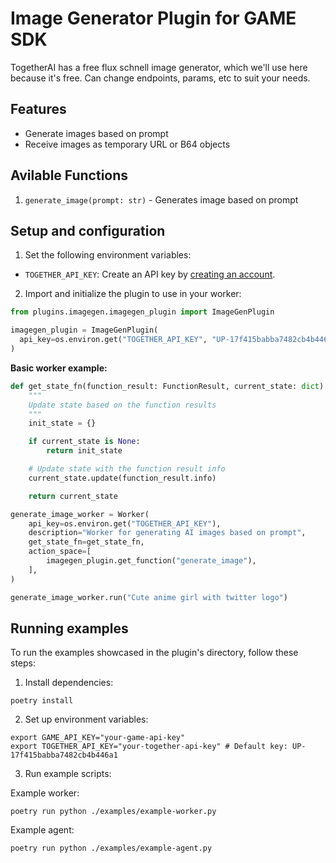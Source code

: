 # Image Generator Plugin for GAME SDK

TogetherAI has a free flux schnell image generator, which we'll use here because it's free.
Can change endpoints, params, etc to suit your needs.

## Features
- Generate images based on prompt
- Receive images as temporary URL or B64 objects

## Avilable Functions

1. `generate_image(prompt: str)` - Generates image based on prompt

## Setup and configuration
1. Set the following environment variables:
  - `TOGETHER_API_KEY`: Create an API key by [creating an account](https://together.ai).

2. Import and initialize the plugin to use in your worker:
```python
from plugins.imagegen.imagegen_plugin import ImageGenPlugin

imagegen_plugin = ImageGenPlugin(
  api_key=os.environ.get("TOGETHER_API_KEY", "UP-17f415babba7482cb4b446a1"),
)
```

**Basic worker example:**
```python
def get_state_fn(function_result: FunctionResult, current_state: dict) -> dict:
    """
    Update state based on the function results
    """
    init_state = {}

    if current_state is None:
        return init_state

    # Update state with the function result info
    current_state.update(function_result.info)

    return current_state

generate_image_worker = Worker(
    api_key=os.environ.get("TOGETHER_API_KEY"),
    description="Worker for generating AI images based on prompt",
    get_state_fn=get_state_fn,
    action_space=[
        imagegen_plugin.get_function("generate_image"),
    ],
)

generate_image_worker.run("Cute anime girl with twitter logo")
```

## Running examples

To run the examples showcased in the plugin's directory, follow these steps:

1. Install dependencies:
```
poetry install
```

2. Set up environment variables:
```
export GAME_API_KEY="your-game-api-key"
export TOGETHER_API_KEY="your-together-api-key" # Default key: UP-17f415babba7482cb4b446a1
```

3. Run example scripts:

Example worker:
```
poetry run python ./examples/example-worker.py  
```

Example agent:
```
poetry run python ./examples/example-agent.py
```